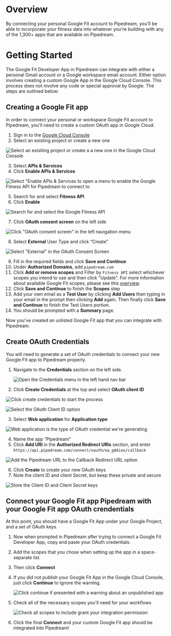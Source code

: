 # Overview
By connecting your personal Google Fit account to Pipedream, you'll be able to incorporate your fitness data into whatever you're building with any of the 1,300+ apps that are available on Pipedream.

# Getting Started
The Google Fit Developer App in Pipedream can integrate with either a personal Gmail account or a Google workspace email account. Either option involves creating a custom Google App in the Google Cloud Console. This process does not involve any code or special approval by Google. The steps are outlined below:

## Creating a Google Fit app
In order to connect your personal or workspace Google Fit account to Pipedream, you'll need to create a custom OAuth app in Google Cloud.

1. Sign in to the [Google Cloud Console](https://console.cloud.google.com/apis/library)
2. Select an existing project or create a new one

  ![Select an exisiting project or create a a new one in the Google Cloud Console](https://res.cloudinary.com/pipedreamin/image/upload/v1663268100/docs/components/CleanShot_2022-09-15_at_14.54.34_vajyds.png)

3. Select **APIs & Services**
4. Click **Enable APIs & Services**

  ![Select "Enable APIs & Services to open a menu to enable the Google Fitness API for Pipedream to connect to](https://res.cloudinary.com/pipedreamin/image/upload/v1663268316/docs/components/CleanShot_2022-09-15_at_14.58.06_jshirk.png)

5. Search for and select **Fitness API**
6. Click **Enable**

  ![Search for and select the Google Fitness API](https://res.cloudinary.com/dpenc2lit/image/upload/v1692292762/Screenshot_2023-08-17_at_10.03.05_AM_ek8nqq.png)

7. Click **OAuth consent screen** on the left side
   
  ![Click "OAuth consent screen" in the left navigation menu](https://res.cloudinary.com/pipedreamin/image/upload/v1663268506/docs/components/CleanShot_2022-09-15_at_15.01.24_wravfb.png)

8. Select **External** User Type and click “Create”

  ![Select "External" in the OAuth Consent Screen](https://res.cloudinary.com/pipedreamin/image/upload/v1663268545/docs/components/CleanShot_2022-09-15_at_15.02.22_fiekq1.png)

9. Fill in the required fields and click **Save and Continue**
10. Under **Authorized Domains**, add `pipedream.com`
11. Click **Add or remove scopes** and Filter by `Fitness API` select whichever scopes you intend to use and then click "Update". For more information about available Google Fit scopes, please see this [overview](https://developers.google.com/fit/datatypes#authorization_scopes).
12. Click **Save and Continue** to finish the **Scopes** step
13. Add your own email as a **Test User** by clicking **Add Users** then typing in your email in the prompt then clicking **Add** again. Then finally click **Save and Continue** to finish the Test Users portion.
14. You should be prompted with a **Summary** page.

Now you've created an unlisted Google Fit app that you can integrate with Pipedream.

## Create OAuth Credentials

You will need to generate a set of OAuth credentials to connect your new Google Fit app to Pipedream properly.

1. Navigate to the **Credentials** section on the left side.
    
    ![Open the Credentials menu in the left hand nav bar](https://res.cloudinary.com/pipedreamin/image/upload/v1663269973/docs/components/CleanShot_2022-09-15_at_15.13.52_yvllxi.png)

2. Click **Create Credentials** at the top and select **OAuth client ID**
   
  ![Click create credentials to start the process](https://res.cloudinary.com/pipedreamin/image/upload/v1663270014/docs/components/CleanShot_2022-09-15_at_15.14.15_hjulis.png)
  
  ![Select the OAuth Client ID option](https://res.cloudinary.com/pipedreamin/image/upload/v1663270093/docs/components/CleanShot_2022-09-15_at_15.14.39_juqtnm.png)

3. Select **Web application** for **Application type**

  ![Web application is the type of OAuth credential we're generating](https://res.cloudinary.com/pipedreamin/image/upload/v1663270117/docs/components/CleanShot_2022-09-15_at_15.14.56_hlseq6.png)

4. Name the app “Pipedream”
5. Click **Add URI** in the **Authorized Redirect URIs** section, and enter `https://api.pipedream.com/connect/oauth/oa_gA6iex/callback`

  ![Add the Pipedream URL to the Callback Redirect URL option](https://res.cloudinary.com/dpenc2lit/image/upload/v1692295499/Screenshot_2023-08-17_at_11.04.54_AM_blco7y.png)

6. Click **Create** to create your new OAuth keys
7. Note the client ID and client Secret, but keep these private and secure

  ![Store the Client ID and Client Secret keys](https://res.cloudinary.com/pipedreamin/image/upload/v1663270250/docs/components/CleanShot_2022-09-15_at_15.16.29_hvxnkx.png)

## Connect your Google Fit app Pipedream with your Google Fit app OAuth crendentials

At this point, you should have a Google Fit App under your Google Project, and a set of OAuth keys.

1. Now when prompted in Pipedream after trying to connect a Google Fit Developer App, copy and paste your OAuth credentials.
2. Add the scopes that you chose when setting up the app in a space-separate list.
3. Then click **Connect**
4. If you did not publish your Google Fit App in the Google Cloud Console, just click **Continue** to ignore the warning.

    ![Click continue if presented with a warning about an unpublished app](https://res.cloudinary.com/pipedreamin/image/upload/v1663269902/docs/components/CleanShot_2022-09-15_at_15.19.58_jnzlwc.png)

5. Check all of the necessary scopes you'll need for your workflows

    ![Check all scopes to include grant your integration permission](https://res.cloudinary.com/dpenc2lit/image/upload/v1692293421/Screenshot_2023-08-17_at_10.30.15_AM_ymeont.png)

7. Click the final **Connect** and your custom Google Fit app should be integrated into Pipedream!
